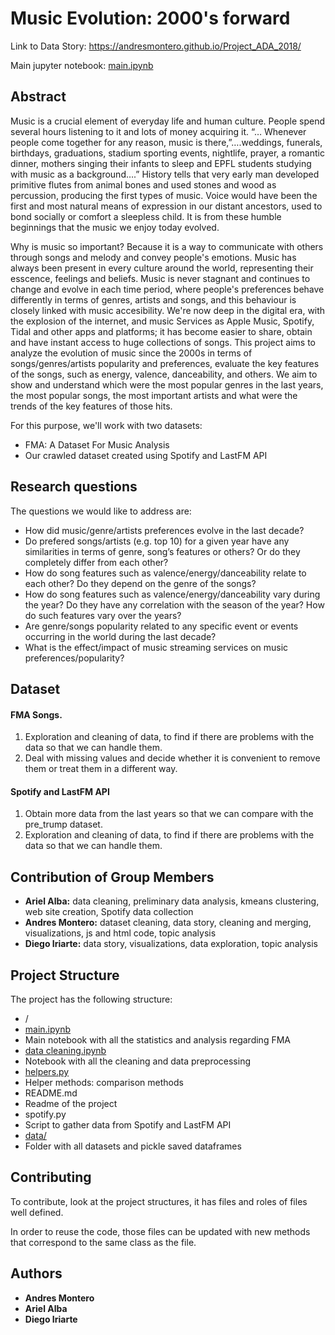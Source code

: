 # Music Evolution: 2000's forward

Link to Data Story:  https://andresmontero.github.io/Project_ADA_2018/

Main jupyter notebook: [main.ipynb]( https://github.com/AndresMontero/Project_ADA_2018/blob/master/src/main.ipynb)

## Abstract
Music is a crucial element of everyday life and human culture. People spend several hours listening to it and lots of money acquiring it. “… Whenever people come together for any reason, music is there,”….weddings, funerals, birthdays, graduations, stadium sporting events, nightlife, prayer, a romantic dinner, mothers singing their infants to sleep and EPFL students studying with music as a background….” History tells that very early man developed primitive flutes from animal bones and used stones and wood as percussion, producing the first types of music. Voice would have been the first and most natural means of expression in our distant ancestors, used to bond socially or comfort a sleepless child. It is from these humble beginnings that the music we enjoy today evolved.

Why is music so important? Because it is a way to communicate with others through songs and melody and convey people's emotions. Music has always been present in every culture around the world, representing their esscence, feelings and beliefs. Music is never stagnant and continues to change and evolve in each time period, where people's preferences behave differently in terms of genres, artists and songs, and this behaviour is closely linked with music accesibility. We're now deep in the digital era, with the explosion of the internet, and music Services as Apple Music, Spotify, Tidal and other apps and platforms; it has become easier to share, obtain and have instant access to huge collections of songs. This project aims to analyze the evolution of music since the 2000s in terms of songs/genres/artists popularity and preferences, evaluate the key features of the songs, such as energy, valence, danceability, and others. We aim to show and understand which were the most popular genres in the last years, the most popular songs, the most important artists and what were the trends of the key features of those hits.

For this purpose, we'll work with two datasets:

* FMA: A Dataset For Music Analysis
* Our crawled dataset created using Spotify and LastFM API


## Research questions

The questions we would like to address are:
* How did music/genre/artists preferences evolve in the last decade?
* Do prefered songs/artists (e.g. top 10) for a given year have any similarities in terms of genre, song’s features or others? Or do they completely differ from each other?
* How do song features such as valence/energy/danceability relate to each other? Do they depend on the genre of the songs?
* How do song features such as valence/energy/danceability vary during the year? Do they have any correlation with the season of the year? How do such features vary over the years?
* Are genre/songs popularity related to any specific event or events occurring in the world during the last decade?
* What is the effect/impact of music streaming services on music preferences/popularity?


## Dataset

#### FMA Songs.

1. Exploration and cleaning of data, to find if there are problems with the data 
so that we can handle them.
2. Deal with missing values and decide whether it is convenient to remove them or 
treat them in a different way.

#### Spotify and LastFM API

1. Obtain more data from the last years so that we can compare with the pre_trump dataset.
2. Exploration and cleaning of data, to find if there are problems with the data so that 
we can handle them.



## Contribution of Group Members
* __Ariel Alba:__ data cleaning, preliminary data analysis, kmeans clustering, web site creation, Spotify data collection
* __Andres Montero:__ dataset cleaning, data story, cleaning and merging, visualizations, js and html code, topic analysis
* __Diego Iriarte:__ data story, visualizations, data exploration, topic analysis



## Project Structure

The project has the following structure:

* /
* [main.ipynb]( https://github.com/AndresMontero/Project_ADA_2018/blob/master/src/main.ipynb) 
* Main notebook with all the statistics and analysis regarding FMA 
* [data cleaning.ipynb](https://github.com/AndresMontero/Project_ADA_2018/blob/master/src/data_cleaning.ipynb)
* Notebook with all the cleaning and data preprocessing
* [helpers.py](https://github.com/AndresMontero/Project_ADA_2018/blob/master/src/helpers.py)
* Helper methods: comparison methods
* README.md
* Readme of the project
* spotify.py
* Script to gather data from Spotify and LastFM API
* [data/](https://drive.google.com/drive/folders/167qwb1R_FTpEyS3RYS3yyxfetq7ByCY8)
* Folder with all datasets and pickle saved dataframes

## Contributing

To contribute, look at the project structures, it has files and roles of files well defined. 

In order to reuse the code, those files can be updated with new methods that correspond 
to the same class as the file.

## Authors

* **Andres Montero**
* **Ariel Alba**
* **Diego Iriarte**



